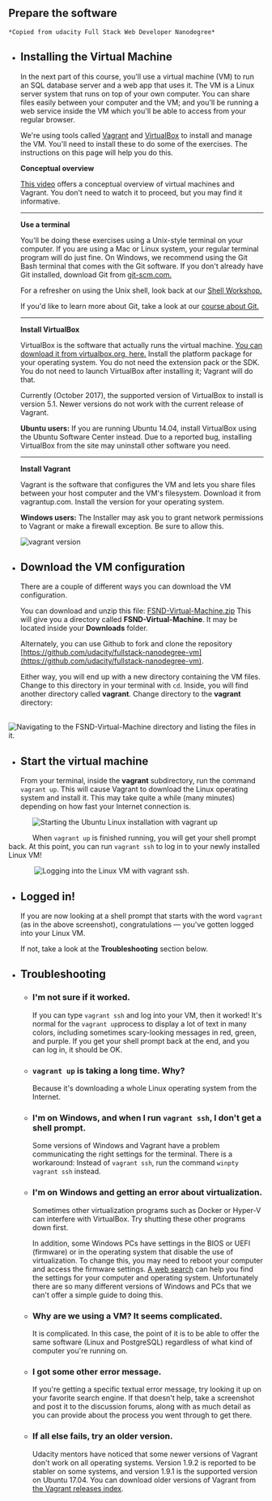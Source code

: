 
## Prepare the software
    *Copied from udacity Full Stack Web Developer Nanodegree*
+ ## Installing the Virtual Machine
   In the next part of this course, you'll use a virtual machine (VM) to run an SQL database server and a web app that uses it. The VM is a Linux server system that runs on top of your own computer. You can share files easily between your computer and the VM; and you'll be running a web service inside the VM which you'll be able to access from your regular browser.

   We're using tools called [Vagrant](https://www.vagrantup.com/) and [VirtualBox](https://www.virtualbox.org/wiki/Download_Old_Builds_5_1) to install and manage the VM. You'll need to install these to do some of the exercises. The instructions on this page will help you do this.

  **Conceptual overview**
  
  [This video](https://www.youtube.com/watch?v=djnqoEO2rLc) offers a conceptual overview of virtual machines and Vagrant. You don't need to watch it to proceed, but you may find it informative.
  
  <hr />
  
  **Use a terminal**
  
   You'll be doing these exercises using a Unix-style terminal on your computer. If you are using a Mac or Linux system, your regular terminal program will do just fine. On Windows, we recommend using the Git Bash terminal that comes with the Git software. If you don't already have Git installed, download Git from [git-scm.com.](https://git-scm.com/downloads)

  For a refresher on using the Unix shell, look back at our [Shell Workshop.](https://www.udacity.com/course/ud206)

  If you'd like to learn more about Git, take a look at our [course about Git.](https://www.udacity.com/course/ud123)

   <hr />

   **Install VirtualBox**
   
  VirtualBox is the software that actually runs the virtual machine. [You can download it from virtualbox.org, here.](https://www.virtualbox.org/wiki/Download_Old_Builds_5_1) Install the platform package for your operating system. You do not need the extension pack or the SDK. You do not need to launch VirtualBox after installing it; Vagrant will do that.

  Currently (October 2017), the supported version of VirtualBox to install is version 5.1. Newer versions do not work with the current release of Vagrant.

  **Ubuntu users:** If you are running Ubuntu 14.04, install VirtualBox using the Ubuntu Software Center instead. Due to a reported bug, installing VirtualBox from the site may uninstall other software you need.
  
  <hr />
  
  **Install Vagrant**
  
  Vagrant is the software that configures the VM and lets you share files between your host computer and the VM's filesystem. Download it from vagrantup.com. Install the version for your operating system.

  **Windows users:** The Installer may ask you to grant network permissions to Vagrant or make a firewall exception. Be sure to allow this.
  
  ![vagrant version](https://d17h27t6h515a5.cloudfront.net/topher/2016/December/584881ee_screen-shot-2016-12-07-at-13.40.43/screen-shot-2016-12-07-at-13.40.43.png "vagrant version")
  
  
+ ## Download the VM configuration

  There are a couple of different ways you can download the VM configuration.

  You can download and unzip this file:  [FSND-Virtual-Machine.zip](https://s3.amazonaws.com/video.udacity-data.com/topher/2018/April/5acfbfa3_fsnd-virtual-machine/fsnd-virtual-machine.zip)  This will give you a directory called  **FSND-Virtual-Machine**. It may be located inside your  **Downloads**  folder.

  Alternately, you can use Github to fork and clone the repository  [https://github.com/udacity/fullstack-nanodegree-vm](https://github.com/udacity/fullstack-nanodegree-vm).

  Either way, you will end up with a new directory containing the VM files. Change to this directory in your terminal with  `cd`. Inside, you will find another directory called  **vagrant**. Change directory to the  **vagrant**  directory:


&nbsp;&nbsp;&nbsp;&nbsp;&nbsp;&nbsp;&nbsp;&nbsp;&nbsp;&nbsp;&nbsp;&nbsp;![Navigating to the FSND-Virtual-Machine directory and listing the files in it.](https://d17h27t6h515a5.cloudfront.net/topher/2016/December/58487f12_screen-shot-2016-12-07-at-13.28.31/screen-shot-2016-12-07-at-13.28.31.png)



+ ## Start the virtual machine

  From your terminal, inside the  **vagrant**  subdirectory, run the command  `vagrant up`. This will cause Vagrant to download the Linux operating system and install it. This may take quite a while (many minutes) depending on how fast your Internet connection is.


&nbsp;&nbsp;&nbsp;&nbsp;&nbsp;&nbsp;&nbsp;&nbsp;&nbsp;&nbsp;&nbsp;&nbsp;![Starting the Ubuntu Linux installation with `vagrant up`](https://d17h27t6h515a5.cloudfront.net/topher/2016/December/58488603_screen-shot-2016-12-07-at-13.57.50/screen-shot-2016-12-07-at-13.57.50.png)


&nbsp;&nbsp;&nbsp;&nbsp;&nbsp;&nbsp;&nbsp;&nbsp;&nbsp;&nbsp;&nbsp;&nbsp;When  `vagrant up`  is finished running, you will get your shell prompt back. At this point, you can run  `vagrant ssh`  to log in to your newly installed Linux VM!


&nbsp;&nbsp;&nbsp;&nbsp;&nbsp;&nbsp;&nbsp;&nbsp;&nbsp;&nbsp;&nbsp;&nbsp; ![Logging into the Linux VM with `vagrant ssh`.](https://d17h27t6h515a5.cloudfront.net/topher/2016/December/58488962_screen-shot-2016-12-07-at-14.12.29/screen-shot-2016-12-07-at-14.12.29.png)

+ ## Logged in!

  If you are now looking at a shell prompt that starts with the word  `vagrant`  (as in the above screenshot), congratulations — you've gotten logged into your Linux VM.

  If not, take a look at the  **Troubleshooting**  section below.


+ ## Troubleshooting

  + ### I'm not sure if it worked.

    If you can type  `vagrant ssh`  and log into your VM, then it worked! It's normal for the  `vagrant up`process to display a lot of text in many colors, including sometimes scary-looking messages in red, green, and purple. If you get your shell prompt back at the end, and you can log in, it should be OK.

  + ### `vagrant up`  is taking a long time. Why?

    Because it's downloading a whole Linux operating system from the Internet.

   + ### I'm on Windows, and when I run  `vagrant ssh`, I don't get a shell prompt.

     Some versions of Windows and Vagrant have a problem communicating the right settings for the terminal. There is a workaround: Instead of  `vagrant ssh`, run the command  `winpty vagrant ssh`  instead.

    + ### I'm on Windows and getting an error about virtualization.

      Sometimes other virtualization programs such as Docker or Hyper-V can interfere with VirtualBox. Try shutting these other programs down first.

      In addition, some Windows PCs have settings in the BIOS or UEFI (firmware) or in the operating system that disable the use of virtualization. To change this, you may need to reboot your computer and access the firmware settings.  [A web search](https://www.google.com/search?q=enable%20virtualization%20windows%2010)  can help you find the settings for your computer and operating system. Unfortunately there are so many different versions of Windows and PCs that we can't offer a simple guide to doing this.

     + ### Why are we using a VM? It seems complicated.

        It is complicated. In this case, the point of it is to be able to offer the same software (Linux and PostgreSQL) regardless of what kind of computer you're running on.

     + ### I got some other error message.

        If you're getting a specific textual error message, try looking it up on your favorite search engine. If that doesn't help, take a screenshot and post it to the discussion forums, along with as much detail as you can provide about the process you went through to get there.

     + ### If all else fails, try an older version.

        Udacity mentors have noticed that some newer versions of Vagrant don't work on all operating systems. Version 1.9.2 is reported to be stabler on some systems, and version 1.9.1 is the supported version on Ubuntu 17.04. You can download older versions of Vagrant from  [the Vagrant releases index](https://releases.hashicorp.com/vagrant/).
